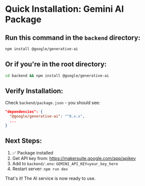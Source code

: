 # Quick Installation: Gemini AI Package

## Run this command in the `backend` directory:

```bash
npm install @google/generative-ai
```

## Or if you're in the root directory:

```bash
cd backend && npm install @google/generative-ai
```

## Verify Installation:

Check `backend/package.json` - you should see:

```json
"dependencies": {
  "@google/generative-ai": "^0.x.x",
  ...
}
```

## Next Steps:

1. ✅ Package installed
2. Get API key from: https://makersuite.google.com/app/apikey
3. Add to `backend/.env`: `GEMINI_API_KEY=your_key_here`
4. Restart server: `npm run dev`

That's it! The AI service is now ready to use.

